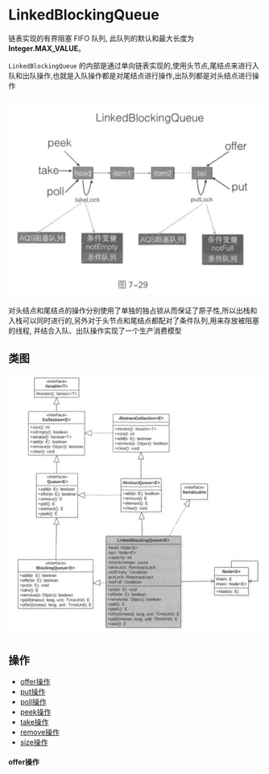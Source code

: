 # LinkedBlockingQueue

链表实现的有界阻塞 FIFO 队列, 此队列的默认和最大长度为 **Integer.MAX_VALUE**。

`LinkedBlockingQueue` 的内部是通过单向链表实现的,使用头节点,尾结点来进行入队和出队操作,也就是入队操作都是对尾结点进行操作,出队列都是对头结点进行操作

#### ![image-20200715132205808](../../../assets/image-20200715132205808.png)

对头结点和尾结点的操作分别使用了单独的独占锁从而保证了原子性,所以出栈和入栈可以同时进行的,另外对于头节点和尾结点都配对了条件队列,用来存放被阻塞的线程, 并结合入队、出队操作实现了一个生产消费模型



## 类图

<img src="../../../assets/image-20200715121926015.png" alt="image-20200715121926015" style="zoom: 67%;" />

## 操作

- [offer操作](#offer操作)
- [put操作](#put操作)
- [poll操作](#poll操作)
- [peek操作](#peek操作)
- [take操作](#take操作)
- [remove操作](#remove操作)
- [size操作](#size操作)







#### offer操作